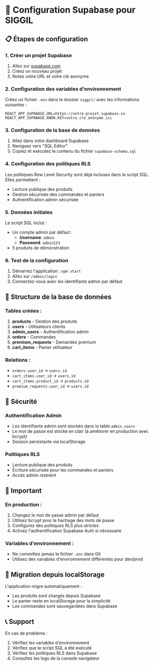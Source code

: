 # 🚀 Configuration Supabase pour SIGGIL

## 📋 Étapes de configuration

### 1. Créer un projet Supabase

1. Allez sur [supabase.com](https://supabase.com)
2. Créez un nouveau projet
3. Notez votre URL et votre clé anonyme

### 2. Configuration des variables d'environnement

Créez un fichier `.env` dans le dossier `siggil/` avec les informations suivantes :

```env
REACT_APP_SUPABASE_URL=https://votre-projet.supabase.co
REACT_APP_SUPABASE_ANON_KEY=votre_cle_anonyme_ici
```

### 3. Configuration de la base de données

1. Allez dans votre dashboard Supabase
2. Naviguez vers "SQL Editor"
3. Copiez et exécutez le contenu du fichier `supabase-schema.sql`

### 4. Configuration des politiques RLS

Les politiques Row Level Security sont déjà incluses dans le script SQL. Elles permettent :
- Lecture publique des produits
- Gestion sécurisée des commandes et paniers
- Authentification admin sécurisée

### 5. Données initiales

Le script SQL inclut :
- Un compte admin par défaut :
  - **Username**: `admin`
  - **Password**: `admin123`
- 5 produits de démonstration

### 6. Test de la configuration

1. Démarrez l'application : `npm start`
2. Allez sur `/admin/login`
3. Connectez-vous avec les identifiants admin par défaut

## 🔧 Structure de la base de données

### Tables créées :

1. **products** - Gestion des produits
2. **users** - Utilisateurs clients
3. **admin_users** - Authentification admin
4. **orders** - Commandes
5. **premium_requests** - Demandes premium
6. **cart_items** - Panier utilisateur

### Relations :
- `orders.user_id` → `users.id`
- `cart_items.user_id` → `users.id`
- `cart_items.product_id` → `products.id`
- `premium_requests.user_id` → `users.id`

## 🔐 Sécurité

### Authentification Admin
- Les identifiants admin sont stockés dans la table `admin_users`
- Le mot de passe est stocké en clair (à améliorer en production avec bcrypt)
- Session persistante via localStorage

### Politiques RLS
- Lecture publique des produits
- Écriture sécurisée pour les commandes et paniers
- Accès admin restreint

## 🚨 Important

### En production :
1. Changez le mot de passe admin par défaut
2. Utilisez bcrypt pour le hachage des mots de passe
3. Configurez des politiques RLS plus strictes
4. Activez l'authentification Supabase Auth si nécessaire

### Variables d'environnement :
- Ne committez jamais le fichier `.env` dans Git
- Utilisez des variables d'environnement différentes pour dev/prod

## 🔄 Migration depuis localStorage

L'application migre automatiquement :
- Les produits sont chargés depuis Supabase
- Le panier reste en localStorage pour la simplicité
- Les commandes sont sauvegardées dans Supabase

## 📞 Support

En cas de problème :
1. Vérifiez les variables d'environnement
2. Vérifiez que le script SQL a été exécuté
3. Vérifiez les politiques RLS dans Supabase
4. Consultez les logs de la console navigateur
